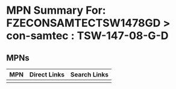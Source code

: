 



# MPN Summary For: FZECONSAMTECTSW1478GD > con-samtec : TSW-147-08-G-D

## MPNs
  

|MPN|Direct Links|Search Links|
| :--- | :--- | :--- |
||||
